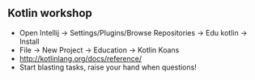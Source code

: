 ## Kotlin workshop

- Open Intellij -> Settings/Plugins/Browse Repositories -> Edu kotlin -> Install
- File -> New Project -> Education -> Kotlin Koans
- http://kotlinlang.org/docs/reference/
- Start blasting tasks, raise your hand when questions!


